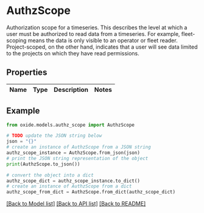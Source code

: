 # AuthzScope

Authorization scope for a timeseries.  This describes the level at which a user must be authorized to read data from a timeseries. For example, fleet-scoping means the data is only visible to an operator or fleet reader. Project-scoped, on the other hand, indicates that a user will see data limited to the projects on which they have read permissions.

## Properties

Name | Type | Description | Notes
------------ | ------------- | ------------- | -------------

## Example

```python
from oxide.models.authz_scope import AuthzScope

# TODO update the JSON string below
json = "{}"
# create an instance of AuthzScope from a JSON string
authz_scope_instance = AuthzScope.from_json(json)
# print the JSON string representation of the object
print(AuthzScope.to_json())

# convert the object into a dict
authz_scope_dict = authz_scope_instance.to_dict()
# create an instance of AuthzScope from a dict
authz_scope_from_dict = AuthzScope.from_dict(authz_scope_dict)
```
[[Back to Model list]](../README.md#documentation-for-models) [[Back to API list]](../README.md#documentation-for-api-endpoints) [[Back to README]](../README.md)


